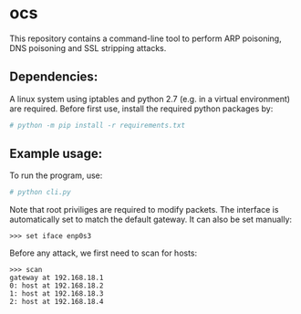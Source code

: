 # ocs
This repository contains a command-line tool to perform ARP poisoning, DNS poisoning and SSL stripping attacks.

## Dependencies:
A linux system using iptables and python 2.7 (e.g. in a virtual environment) are required. 
Before first use, install the required python packages by:
```sh
# python -m pip install -r requirements.txt
```

## Example usage:
To run the program, use:
```sh
# python cli.py
```
Note that root priviliges are required to modify packets.
The interface is automatically set to match the default gateway. It can also be set manually:
```
>>> set iface enp0s3
```
Before any attack, we first need to scan for hosts:
```
>>> scan
gateway at 192.168.18.1
0: host at 192.168.18.2
1: host at 192.168.18.3
2: host at 192.168.18.4
```
